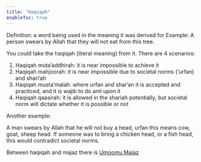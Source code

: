 ```yaml
---
title: "Haqiqah"
enableToc: true
---
```

Definition: a word being used in the meaning it was derived for
Example: 
A person swears by Allah that they will not eat from this tree.

You could take the haqiqah (literal meaning) from it. There are 4 scenarios:
1. Haqiqah muta’addhirah: it is near impossible to achieve it
2. Haqiqah mahjoorah: it is near impossible due to societal norms (‘urfan) and shari’ah
3. Haqiqah musta’malah: where urfan and shar’an it is accepted and practiced, and it is wajib to do aml upon it 
4. Haqiqah qaasirah: it is allowed in the shariah potentially, but societal norm will dictate whether it is possible or not

Another example: 

A man swears by Allah that he will not buy a head, urfan this means cow, goat, sheep head. 
If someone was to bring a chicken head, or a fish head, this would contradict societal norms. 

Between haqiqah and majaz there is [Umoomu Majaz](Usul%20Fiqh/Quranic%20words/Umoomu%20Majaz.md)
